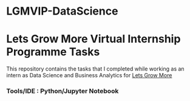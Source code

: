 # LGMVIP-DataScience
# Lets Grow More Virtual Internship Programme Tasks

This repository contains the tasks that I completed while working as an intern as Data Science and Business Analytics for [Lets Grow More](https://letsgrowmore.in//)

### Tools/IDE : Python/Jupyter Notebook
